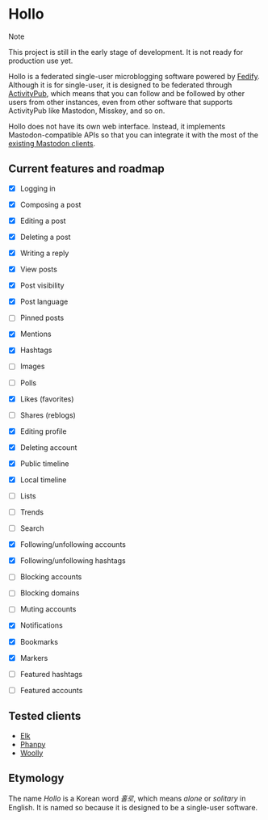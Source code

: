 Hollo
=====

> [!NOTE]
> This project is still in the early stage of development.  It is not ready for
> production use yet.

Hollo is a federated single-user microblogging software powered by [Fedify].
Although it is for single-user, it is designed to be federated through
[ActivityPub], which means that you can follow and be followed by other users
from other instances, even from other software that supports ActivityPub like
Mastodon, Misskey, and so on.

Hollo does not have its own web interface.  Instead, it implements
Mastodon-compatible APIs so that you can integrate it with the most of
the [existing Mastodon clients](#tested-clients).

[Fedify]: https://fedify.dev/
[ActivityPub]: https://www.w3.org/TR/activitypub/


Current features and roadmap
----------------------------

- [x] Logging in
- [x] Composing a post
- [x] Editing a post
- [x] Deleting a post
- [x] Writing a reply
- [x] View posts
- [x] Post visibility
- [x] Post language
- [ ] Pinned posts
- [x] Mentions
- [x] Hashtags
- [ ] Images
- [ ] Polls
- [x] Likes (favorites)
- [ ] Shares (reblogs)
- [x] Editing profile
- [x] Deleting account
- [x] Public timeline
- [x] Local timeline
- [ ] Lists
- [ ] Trends
- [ ] Search
- [x] Following/unfollowing accounts
- [x] Following/unfollowing hashtags
- [ ] Blocking accounts
- [ ] Blocking domains
- [ ] Muting accounts
- [x] Notifications
- [x] Bookmarks
- [x] Markers
- [ ] Featured hashtags
- [ ] Featured accounts


Tested clients
--------------

 -  [Elk]
 -  [Phanpy]
 -  [Woolly]

[Elk]: https://elk.zone/
[Phanpy]: https://phanpy.social/
[Woolly]: https://apps.apple.com/us/app/woolly-for-mastodon/id6444360628


Etymology
---------

The name *Hollo* is a Korean word *홀로*, which means *alone* or *solitary* in
English.  It is named so because it is designed to be a single-user software.

<!-- cSpell: ignore Misskey -->
